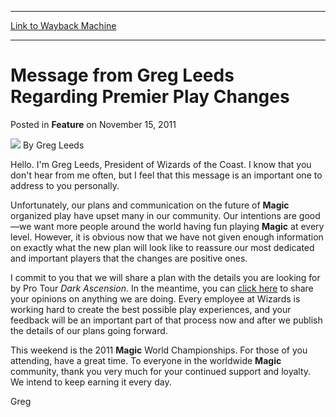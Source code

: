 
---
[Link to Wayback Machine](https://web.archive.org/web/20200531091329/https://magic.wizards.com/en/articles/archive/feature/message-greg-leeds-regarding-premier-play-changes-2011-11-15)

[_metadata_:wayback_url]:- "https://magic.wizards.com/en/articles/archive/feature/message-greg-leeds-regarding-premier-play-changes-2011-11-15"
[_metadata_:wayback_raw_url]:- "https://web.archive.org/web/20200531091329id_/https://magic.wizards.com/en/articles/archive/feature/message-greg-leeds-regarding-premier-play-changes-2011-11-15"
[_metadata_:wayback_capture_timestamp]:- "2020-05-31 09:13:29+00:00"
[_metadata_:description]:- "*/ Hello. I'm Greg Leeds, President of Wizards of the Coast. I know that you don't hear from me often, but I feel that this message is an important one to address to you personally."
[_metadata_:generator]:- "Drupal 7 (http://drupal.org)"
---


Message from Greg Leeds Regarding Premier Play Changes
======================================================



 Posted in **Feature**
 on November 15, 2011 






![](https://media.magic.wizards.com/styles/auth_small/public/generic-avatar-150_365.png)
By Greg Leeds











Hello. I'm Greg Leeds, President of Wizards of the Coast. I know that you don't hear from me often, but I feel that this message is an important one to address to you personally.

Unfortunately, our plans and communication on the future of **Magic** organized play have upset many in our community. Our intentions are good—we want more people around the world having fun playing **Magic** at every level. However, it is obvious now that we have not given enough information on exactly what the new plan will look like to reassure our most dedicated and important players that the changes are positive ones.

I commit to you that we will share a plan with the details you are looking for by Pro Tour *Dark Ascension*. In the meantime, you can [click here](http://www.wizards.com/company/emailtoauthor.asp?author=Wizards%20of%20the%20Coast&headline=Message%20from%20Greg%20Leeds%20Regarding%20Premier%20Play%20Changes) to share your opinions on anything we are doing. Every employee at Wizards is working hard to create the best possible play experiences, and your feedback will be an important part of that process now and after we publish the details of our plans going forward.

This weekend is the 2011 **Magic** World Championships. For those of you attending, have a great time. To everyone in the worldwide **Magic** community, thank you very much for your continued support and loyalty. We intend to keep earning it every day.

Greg







